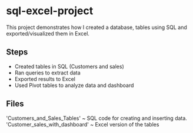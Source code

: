 # sql-excel-project

This project demonstrates how I created a database, tables using SQL and exported/visualized them in Excel.  

## Steps
- Created tables in SQL (Customers and sales)
- Ran queries to extract data
- Exported results to Excel
- Used Pivot tables to analyze data and dashboard

## Files
'Customers_and_Sales_Tables' ~ SQL code for creating and inserting data.
'Customer_sales_with_dashboard' ~ Excel version of the tables
